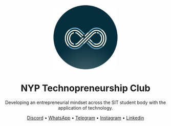 <div align="center">
  <img src="../assets/icon-circle.png" width="200"/>
  <h1>NYP Technopreneurship Club</h1>
  <p>Developing an entrepreneurial mindset across the SIT student body with the application of technology.</p>
  <p>
      <a href="https://go.nyptech.club/discord">Discord</a> &bullet;
      <a href="https://go.nyptech.club/whatsapp">WhatsApp</a> &bullet;
      <a href="https://go.nyptech.club/telegram">Telegram</a> &bullet;
      <a href="https://go.nyptech.club/instagram">Instagram</a> &bullet;
      <a href="https://go.nyptech.club/linkedin">Linkedin</a>
  </p>
</div>